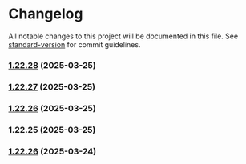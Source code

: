 # Changelog

All notable changes to this project will be documented in this file. See [standard-version](https://github.com/conventional-changelog/standard-version) for commit guidelines.

### [1.22.28](https://github.com/yetto-tools/hs-ecommerce/compare/v1.22.27...v1.22.28) (2025-03-25)

### [1.22.27](https://github.com/yetto-tools/hs-ecommerce/compare/v1.22.26...v1.22.27) (2025-03-25)

### [1.22.26](https://github.com/yetto-tools/hs-ecommerce/compare/v1.22.25...v1.22.26) (2025-03-25)

### 1.22.25 (2025-03-25)

### [1.22.26](https://github.com/yetto-tools/hs-ecommerce/compare/v1.22.25...v1.22.26) (2025-03-24)

